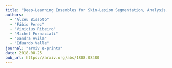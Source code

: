 ```yaml
---
title: "Deep-Learning Ensembles for Skin-Lesion Segmentation, Analysis, Classification: RECOD Titans at ISIC Challenge 2018"
authors:
  - "Alceu Bissoto"
  - "Fábio Perez"
  - "Vinicius Ribeiro"
  - "Michel Fornaciali"
  - "Sandra Avila"
  - "Eduardo Valle"
journal: "arXiv e-prints"
date: 2018-08-25
pub_url: https://arxiv.org/abs/1808.08480
---
```

